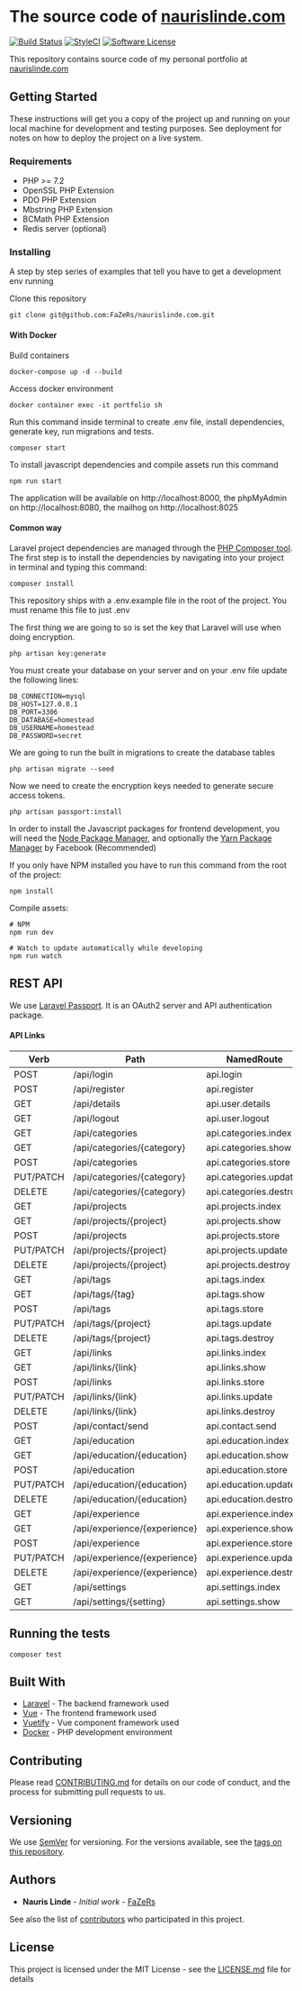 # The source code of [naurislinde.com](https://naurislinde.com)

[![Build Status](https://img.shields.io/travis/FaZeRs/naurislinde.com/master.svg?style=flat-square)](https://travis-ci.org/FaZeRs/naurislinde.com)
[![StyleCI](https://styleci.io/repos/130983433/shield)](https://styleci.io/repos/130983433)
[![Software License](https://img.shields.io/badge/license-MIT-brightgreen.svg?style=flat-square)](LICENSE.md)

This repository contains source code of my personal portfolio at [naurislinde.com](https://naurislinde.com)

## Getting Started

These instructions will get you a copy of the project up and running on your local machine for development and testing purposes. See deployment for notes on how to deploy the project on a live system.

### Requirements

- PHP >= 7.2
- OpenSSL PHP Extension
- PDO PHP Extension
- Mbstring PHP Extension
- BCMath PHP Extension
- Redis server (optional)

### Installing

A step by step series of examples that tell you have to get a development env running

Clone this repository
```
git clone git@github.com:FaZeRs/naurislinde.com.git
```

#### With Docker

Build containers
```
docker-compose up -d --build
```

Access docker environment
```
docker container exec -it portfolio sh
```

Run this command inside terminal to create .env file, install dependencies, generate key, run migrations and tests. 
```
composer start
```

To install javascript dependencies and compile assets run this command
```
npm run start
```

The application will be available on http://localhost:8000, the phpMyAdmin on http://localhost:8080, the mailhog on http://localhost:8025

#### Common way

Laravel project dependencies are managed through the [PHP Composer tool](https://getcomposer.org/). The first step is to install the dependencies by navigating into your project in terminal and typing this command:
```
composer install
```

This repository ships with a .env.example file in the root of the project. You must rename this file to just .env

The first thing we are going to so is set the key that Laravel will use when doing encryption.
```
php artisan key:generate
```

You must create your database on your server and on your .env file update the following lines:
```
DB_CONNECTION=mysql
DB_HOST=127.0.0.1
DB_PORT=3306
DB_DATABASE=homestead
DB_USERNAME=homestead
DB_PASSWORD=secret
```

We are going to run the built in migrations to create the database tables
```
php artisan migrate --seed
```

Now we need to create the encryption keys needed to generate secure access tokens.
```
php artisan passport:install
```

In order to install the Javascript packages for frontend development, you will need the [Node Package Manager](https://www.npmjs.com/), and optionally the [Yarn Package Manager](https://yarnpkg.com/lang/en/) by Facebook (Recommended)

If you only have NPM installed you have to run this command from the root of the project:
```
npm install
```

Compile assets:
```
# NPM
npm run dev

# Watch to update automatically while developing
npm run watch
```

## REST API

We use [Laravel Passport](https://laravel.com/docs/master/passport). It is an OAuth2 server and API authentication package.

#### API Links

Verb | Path | NamedRoute | Controller | Action | Middleware
--- | --- | --- | --- | --- | ---
POST      | /api/login                  | api.login              | \App\Http\Controllers\Api\LoginController      | login      | -
POST      | /api/register               | api.register           | \App\Http\Controllers\Api\RegisterController   | register   | -
GET       | /api/details                | api.user.details       | \App\Http\Controllers\Api\UserController       | details    | auth:api
GET       | /api/logout                 | api.user.logout        | \App\Http\Controllers\Api\UserController       | logout     | auth:api
GET       | /api/categories             | api.categories.index   | \App\Http\Controllers\Api\CategoryController   | index      | -
GET       | /api/categories/{category}  | api.categories.show    | \App\Http\Controllers\Api\CategoryController   | show       | -
POST      | /api/categories             | api.categories.store   | \App\Http\Controllers\Api\CategoryController   | store      | api_admin
PUT/PATCH | /api/categories/{category}  | api.categories.update  | \App\Http\Controllers\Api\CategoryController   | update     | api_admin
DELETE    | /api/categories/{category}  | api.categories.destroy | \App\Http\Controllers\Api\CategoryController   | destroy    | api_admin
GET       | /api/projects               | api.projects.index     | \App\Http\Controllers\Api\ProjectController    | index      | -
GET       | /api/projects/{project}     | api.projects.show      | \App\Http\Controllers\Api\ProjectController    | show       | -
POST      | /api/projects               | api.projects.store     | \App\Http\Controllers\Api\ProjectController    | store      | api_admin
PUT/PATCH | /api/projects/{project}     | api.projects.update    | \App\Http\Controllers\Api\ProjectController    | update     | api_admin
DELETE    | /api/projects/{project}     | api.projects.destroy   | \App\Http\Controllers\Api\ProjectController    | destroy    | api_admin
GET       | /api/tags                   | api.tags.index         | \App\Http\Controllers\Api\TagController        | index      | -
GET       | /api/tags/{tag}             | api.tags.show          | \App\Http\Controllers\Api\TagController        | show       | -
POST      | /api/tags                   | api.tags.store         | \App\Http\Controllers\Api\TagController        | store      | api_admin
PUT/PATCH | /api/tags/{project}         | api.tags.update        | \App\Http\Controllers\Api\TagController        | update     | api_admin
DELETE    | /api/tags/{project}         | api.tags.destroy       | \App\Http\Controllers\Api\TagController        | destroy    | api_admin
GET       | /api/links                  | api.links.index        | \App\Http\Controllers\Api\LinkController       | index      | -
GET       | /api/links/{link}           | api.links.show         | \App\Http\Controllers\Api\LinkController       | show       | -
POST      | /api/links                  | api.links.store        | \App\Http\Controllers\Api\LinkController       | store      | api_admin
PUT/PATCH | /api/links/{link}           | api.links.update       | \App\Http\Controllers\Api\LinkController       | update     | api_admin
DELETE    | /api/links/{link}           | api.links.destroy      | \App\Http\Controllers\Api\LinkController       | destroy    | api_admin
POST      | /api/contact/send           | api.contact.send       | \App\Http\Controllers\Api\ContactController    | send       | -
GET       | /api/education              | api.education.index    | \App\Http\Controllers\Api\EducationController  | index      | -
GET       | /api/education/{education}  | api.education.show     | \App\Http\Controllers\Api\EducationController  | show       | -
POST      | /api/education              | api.education.store    | \App\Http\Controllers\Api\EducationController  | store      | api_admin
PUT/PATCH | /api/education/{education}  | api.education.update   | \App\Http\Controllers\Api\EducationController  | update     | api_admin
DELETE    | /api/education/{education}  | api.education.destroy  | \App\Http\Controllers\Api\EducationController  | destroy    | api_admin
GET       | /api/experience             | api.experience.index   | \App\Http\Controllers\Api\ExperienceController | index      | -
GET       | /api/experience/{experience}| api.experience.show    | \App\Http\Controllers\Api\ExperienceController | show       | -
POST      | /api/experience             | api.experience.store   | \App\Http\Controllers\Api\ExperienceController | store      | api_admin
PUT/PATCH | /api/experience/{experience}| api.experience.update  | \App\Http\Controllers\Api\ExperienceController | update     | api_admin
DELETE    | /api/experience/{experience}| api.experience.destroy | \App\Http\Controllers\Api\ExperienceController | destroy    | api_admin  
GET       | /api/settings               | api.settings.index     | \App\Http\Controllers\Api\SettingController    | index      | -
GET       | /api/settings/{setting}     | api.settings.show      | \App\Http\Controllers\Api\SettingController    | show       | -


## Running the tests

```
composer test
```


## Built With

* [Laravel](https://laravel.com/) - The backend framework used
* [Vue](https://vuejs.org) - The frontend framework used
* [Vuetify](https://vuetifyjs.com) - Vue component framework used
* [Docker](https://www.docker.com/) - PHP development environment

## Contributing

Please read [CONTRIBUTING.md](CONTRIBUTING.md) for details on our code of conduct, and the process for submitting pull requests to us.

## Versioning

We use [SemVer](http://semver.org/) for versioning. For the versions available, see the [tags on this repository](https://github.com/FaZeRs/naurislinde.com/tags). 

## Authors

* **Nauris Linde** - *Initial work* - [FaZeRs](https://github.com/FaZeRs)

See also the list of [contributors](https://github.com/FaZeRs/naurislinde.com/contributors) who participated in this project.

## License

This project is licensed under the MIT License - see the [LICENSE.md](LICENSE.md) file for details
